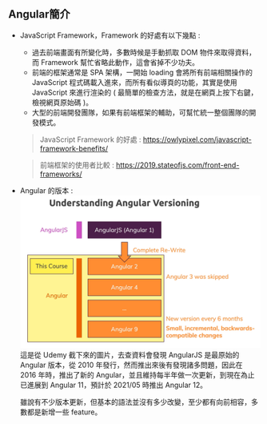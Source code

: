 ## Angular簡介

* JavaScript Framework，Framework 的好處有以下幾點 :
    - 過去前端畫面有所變化時，多數時候是手動抓取 DOM 物件來取得資料，而 Framework 幫忙省略此動作，這會省掉不少功夫。
    - 前端的框架通常是 SPA 架構，一開始 loading 會將所有前端相關操作的 JavaScript 程式碼載入進來，而所有看似導頁的功能，其實是使用 JavaScript 來進行渲染的 ( 最簡單的檢查方法，就是在網頁上按下右鍵，檢視網頁原始碼 )。
    - 大型的前端開發團隊，如果有前端框架的輔助，可幫忙統一整個團隊的開發模式。

    > JavaScript Framework 的好處 : https://owlypixel.com/javascript-framework-benefits/
    
    > 前端框架的使用者比較 : https://2019.stateofjs.com/front-end-frameworks/
* Angular 的版本 :
    ![  ](images/1-1.png)
    這是從 Udemy 截下來的圖片，去查資料會發現 AngularJS 是最原始的 Angular 版本，從 2010 年發行，然而推出來後有發現諸多問題，因此在 2016 年時，推出了新的 Angular，並且維持每半年做一次更新，到現在為止已進展到 Angular 11，預計於 2021/05 時推出 Angular 12。

    雖說有不少版本更新，但基本的語法並沒有多少改變，至少都有向前相容，多數都是新增一些 feature。


